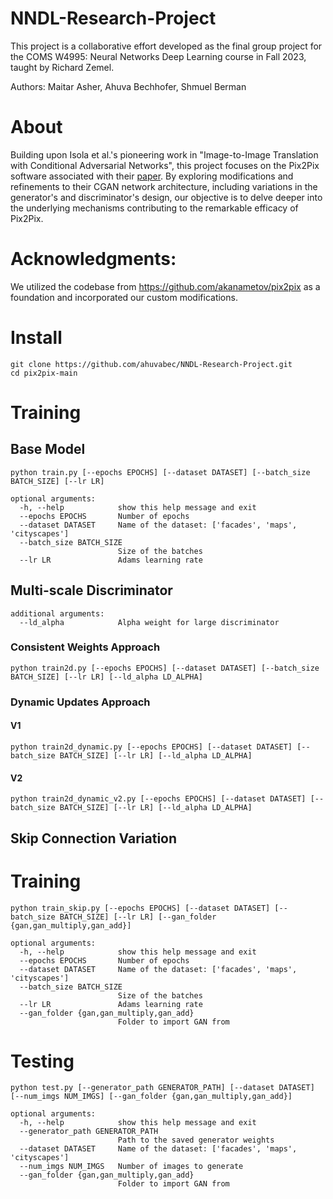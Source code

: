 # NNDL-Research-Project

This project is a collaborative effort developed as the final group project for the COMS W4995: Neural Networks Deep Learning course in Fall 2023, taught by Richard Zemel.

Authors: Maitar Asher, Ahuva Bechhofer, Shmuel Berman

# About

Building upon Isola et al.'s pioneering work in "Image-to-Image Translation with Conditional Adversarial Networks", this project focuses on the Pix2Pix software associated with their [paper](https://arxiv.org/pdf/1611.07004.pdf). By exploring modifications and refinements to their CGAN network architecture, including variations in the generator's and discriminator's design, our objective is to delve deeper into the underlying mechanisms contributing to the remarkable efficacy of Pix2Pix.

# Acknowledgments:
We utilized the codebase from https://github.com/akanametov/pix2pix as a foundation and incorporated our custom modifications.

# Install
```
git clone https://github.com/ahuvabec/NNDL-Research-Project.git
cd pix2pix-main
```

# Training

## Base Model

```
python train.py [--epochs EPOCHS] [--dataset DATASET] [--batch_size BATCH_SIZE] [--lr LR]
```
```
optional arguments:
  -h, --help            show this help message and exit
  --epochs EPOCHS       Number of epochs
  --dataset DATASET     Name of the dataset: ['facades', 'maps', 'cityscapes']
  --batch_size BATCH_SIZE
                        Size of the batches
  --lr LR               Adams learning rate
```

## Multi-scale Discriminator
 ```
 additional arguments:
   --ld_alpha            Alpha weight for large discriminator
 ```

### Consistent Weights Approach

```
python train2d.py [--epochs EPOCHS] [--dataset DATASET] [--batch_size BATCH_SIZE] [--lr LR] [--ld_alpha LD_ALPHA]
```

### Dynamic Updates Approach

#### V1

```
python train2d_dynamic.py [--epochs EPOCHS] [--dataset DATASET] [--batch_size BATCH_SIZE] [--lr LR] [--ld_alpha LD_ALPHA]
```

#### V2

```
python train2d_dynamic_v2.py [--epochs EPOCHS] [--dataset DATASET] [--batch_size BATCH_SIZE] [--lr LR] [--ld_alpha LD_ALPHA]
```
## Skip Connection Variation
# Training
```
python train_skip.py [--epochs EPOCHS] [--dataset DATASET] [--batch_size BATCH_SIZE] [--lr LR] [--gan_folder {gan,gan_multiply,gan_add}]
```
```
optional arguments:
  -h, --help            show this help message and exit
  --epochs EPOCHS       Number of epochs
  --dataset DATASET     Name of the dataset: ['facades', 'maps', 'cityscapes']
  --batch_size BATCH_SIZE
                        Size of the batches
  --lr LR               Adams learning rate
  --gan_folder {gan,gan_multiply,gan_add}
                        Folder to import GAN from
```
# Testing

```
python test.py [--generator_path GENERATOR_PATH] [--dataset DATASET] [--num_imgs NUM_IMGS] [--gan_folder {gan,gan_multiply,gan_add}]
```
```
optional arguments:
  -h, --help            show this help message and exit
  --generator_path GENERATOR_PATH
                        Path to the saved generator weights
  --dataset DATASET     Name of the dataset: ['facades', 'maps', 'cityscapes']
  --num_imgs NUM_IMGS   Number of images to generate
  --gan_folder {gan,gan_multiply,gan_add}
                        Folder to import GAN from 

```
